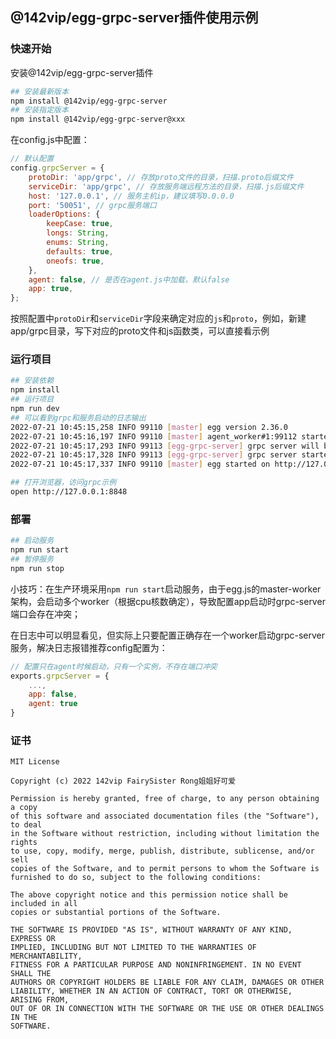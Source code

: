 ## @142vip/egg-grpc-server插件使用示例

### 快速开始

安装@142vip/egg-grpc-server插件

```bash
## 安装最新版本
npm install @142vip/egg-grpc-server
## 安装指定版本
npm install @142vip/egg-grpc-server@xxx
```

在config.js中配置：

```javascript
// 默认配置
config.grpcServer = {
    protoDir: 'app/grpc', // 存放proto文件的目录，扫描.proto后缀文件
    serviceDir: 'app/grpc', // 存放服务端远程方法的目录，扫描.js后缀文件
    host: '127.0.0.1', // 服务主机ip，建议填写0.0.0.0
    port: '50051', // grpc服务端口
    loaderOptions: {
        keepCase: true,
        longs: String,
        enums: String,
        defaults: true,
        oneofs: true,
    },
    agent: false, // 是否在agent.js中加载，默认false
    app: true,
};
```

按照配置中`protoDir`和`serviceDir`字段来确定对应的`js`和`proto`，例如，新建app/grpc目录，写下对应的proto文件和js函数类，可以直接看示例

### 运行项目

```bash
## 安装依赖
npm install
## 运行项目
npm run dev
## 可以看到grpc和服务启动的日志输出
2022-07-21 10:45:15,258 INFO 99110 [master] egg version 2.36.0
2022-07-21 10:45:16,197 INFO 99110 [master] agent_worker#1:99112 started (937ms)
2022-07-21 10:45:17,293 INFO 99113 [egg-grpc-server] grpc server will be loaded on app.js
2022-07-21 10:45:17,328 INFO 99113 [egg-grpc-server] grpc server started at http://127.0.0.1:50051 (34ms)
2022-07-21 10:45:17,337 INFO 99110 [master] egg started on http://127.0.0.1:8848 (2079ms)

## 打开浏览器，访问grpc示例
open http://127.0.0.1:8848 

```

### 部署

```bash
## 启动服务
npm run start
## 暂停服务
npm run stop
```

小技巧：在生产环境采用`npm run start`启动服务，由于egg.js的master-worker架构，会启动多个worker（根据cpu核数确定），导致配置app启动时grpc-server端口会存在冲突；

在日志中可以明显看见，但实际上只要配置正确存在一个worker启动grpc-server服务，解决日志报错推荐config配置为：

```javascript
// 配置只在agent时候启动，只有一个实例，不存在端口冲突
exports.grpcServer = {
    ...,
    app: false,
    agent: true
}
```

### 证书

```text
MIT License

Copyright (c) 2022 142vip FairySister Rong姐姐好可爱

Permission is hereby granted, free of charge, to any person obtaining a copy
of this software and associated documentation files (the "Software"), to deal
in the Software without restriction, including without limitation the rights
to use, copy, modify, merge, publish, distribute, sublicense, and/or sell
copies of the Software, and to permit persons to whom the Software is
furnished to do so, subject to the following conditions:

The above copyright notice and this permission notice shall be included in all
copies or substantial portions of the Software.

THE SOFTWARE IS PROVIDED "AS IS", WITHOUT WARRANTY OF ANY KIND, EXPRESS OR
IMPLIED, INCLUDING BUT NOT LIMITED TO THE WARRANTIES OF MERCHANTABILITY,
FITNESS FOR A PARTICULAR PURPOSE AND NONINFRINGEMENT. IN NO EVENT SHALL THE
AUTHORS OR COPYRIGHT HOLDERS BE LIABLE FOR ANY CLAIM, DAMAGES OR OTHER
LIABILITY, WHETHER IN AN ACTION OF CONTRACT, TORT OR OTHERWISE, ARISING FROM,
OUT OF OR IN CONNECTION WITH THE SOFTWARE OR THE USE OR OTHER DEALINGS IN THE
SOFTWARE.
```